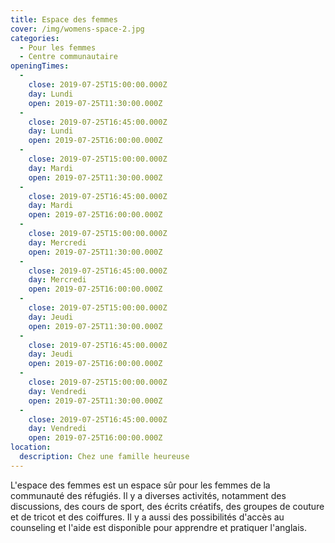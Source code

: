 ```yaml
---
title: Espace des femmes
cover: /img/womens-space-2.jpg
categories:
  - Pour les femmes
  - Centre communautaire
openingTimes:
  - 
    close: 2019-07-25T15:00:00.000Z
    day: Lundi
    open: 2019-07-25T11:30:00.000Z
  - 
    close: 2019-07-25T16:45:00.000Z
    day: Lundi
    open: 2019-07-25T16:00:00.000Z
  - 
    close: 2019-07-25T15:00:00.000Z
    day: Mardi
    open: 2019-07-25T11:30:00.000Z
  - 
    close: 2019-07-25T16:45:00.000Z
    day: Mardi
    open: 2019-07-25T16:00:00.000Z
  - 
    close: 2019-07-25T15:00:00.000Z
    day: Mercredi
    open: 2019-07-25T11:30:00.000Z
  - 
    close: 2019-07-25T16:45:00.000Z
    day: Mercredi
    open: 2019-07-25T16:00:00.000Z
  - 
    close: 2019-07-25T15:00:00.000Z
    day: Jeudi
    open: 2019-07-25T11:30:00.000Z
  - 
    close: 2019-07-25T16:45:00.000Z
    day: Jeudi
    open: 2019-07-25T16:00:00.000Z
  - 
    close: 2019-07-25T15:00:00.000Z
    day: Vendredi
    open: 2019-07-25T11:30:00.000Z
  - 
    close: 2019-07-25T16:45:00.000Z
    day: Vendredi
    open: 2019-07-25T16:00:00.000Z
location:
  description: Chez une famille heureuse
---
```


L'espace des femmes est un espace sûr pour les femmes de la communauté des réfugiés. Il y a diverses activités, notamment des discussions, des cours de sport, des écrits créatifs, des groupes de couture et de tricot et des coiffures. Il y a aussi des possibilités d'accès au counseling et l'aide est disponible pour apprendre et pratiquer l'anglais.